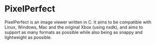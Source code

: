 # PixelPerfect

PixelPerfect is an image viewer written in C. It aims
to be compatible with Linux, Windows, Mac and 
the original Xbox (using nxdk), and aims to support
as many formats as possible while also being as snappy
and lightweight as possible.